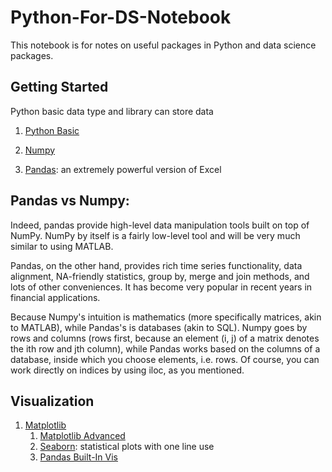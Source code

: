 # Python-For-DS-Notebook
This notebook is for notes on useful packages in Python and data science packages.

## Getting Started

Python basic data type and library can store data

1. [Python Basic](https://github.com/livieee/Python-For-DS-Notebook/blob/master/1%20Python%20Basic.ipynb)

2. [Numpy](https://github.com/livieee/Python-For-DS-Notebook/blob/master/2%20Numpy.ipynb)

3. [Pandas](https://github.com/livieee/Python-For-DS-Notebook/blob/master/3%20Pandas.ipynb):  an extremely powerful version of Excel

## Pandas vs Numpy:

Indeed, pandas provide high-level data manipulation tools built on top of NumPy. NumPy by itself is a fairly low-level tool and will be very much similar to using MATLAB. 

Pandas, on the other hand, provides rich time series functionality, data alignment, NA-friendly statistics, group by, merge and join methods, and lots of other conveniences. It has become very popular in recent years in financial applications.

Because Numpy's intuition is mathematics (more specifically matrices, akin to MATLAB), while Pandas's is databases (akin to SQL). Numpy goes by rows and columns (rows first, because an element (i, j) of a matrix denotes the ith row and jth column), while Pandas works based on the columns of a database, inside which you choose elements, i.e. rows. Of course, you can work directly on indices by using iloc, as you mentioned.


## Visualization

1. [Matplotlib](https://github.com/livieee/Python-For-DS-Notebook/blob/master/4%20Matplotlib.ipynb)
    1. [Matplotlib Advanced](https://github.com/livieee/Python-For-DS-Notebook/blob/master/4a%20Advanced%20Matplotlib%20Concepts.ipynb)
    2. [Seaborn](https://github.com/livieee/Python-For-DS-Notebook/blob/master/5%20Seaborn.ipynb): statistical plots with one line use
    3. [Pandas Built-In Vis](https://github.com/livieee/Python-For-DS-Notebook/blob/master/6%20Pandas%20Built-In%20Visualization.ipynb)
